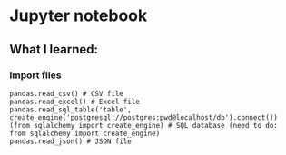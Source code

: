 # Jupyter notebook

## What I learned:
### Import files
```
pandas.read_csv() # CSV file
pandas.read_excel() # Excel file
pandas.read_sql_table('table', create_engine('postgresql://postgres:pwd@localhost/db').connect()) (from sqlalchemy import create_engine) # SQL database (need to do: from sqlalchemy import create_engine)
pandas.read_json() # JSON file
```
